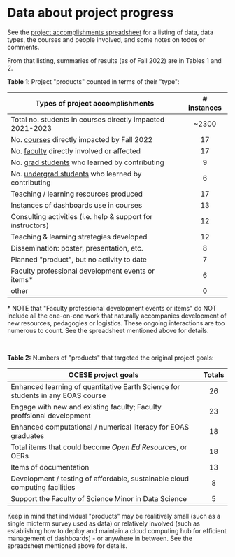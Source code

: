 # Data about project progress

See the [project accomplishments spreadsheet](https://docs.google.com/spreadsheets/d/1BUk1_FHItUgzuyg2aJ-dX6XpMABmFSPe/edit#gid=979565415) for a listing of data, data types, the courses and people involved, and some notes on todos or comments.

From that listing, summaries of results (as of Fall 2022) are in Tables 1 and 2.

**Table 1**: Project "products" counted in terms of their "type":

|Types of project accomplishments|# instances|
|-----|:-----:|
|Total no. students in courses directly impacted 2021-2023|~2300|
|No. [courses](course_materials.md) directly impacted by Fall 2022|17|
|No. [faculty](project-outline.md) directly involved or affected|17|
|No. [grad students](project-outline.md) who learned by contributing|9|
|No. [undergrad students](project-outline.md) who learned by contributing|6|
|Teaching / learning resources produced|17|
|Instances of dashboards use in courses|13|
|Consulting activities (i.e. help & support for instructors)|12|
|Teaching & learning strategies developed|12|
|Dissemination: poster, presentation, etc.|8|
|Planned "product", but no activity to date|7|
|Faculty professional development events or items*|6|
|other|0|

\* NOTE that "Faculty professional development events or items" do NOT include all the one-on-one work that naturally accompanies development of new resources, pedagogies or logistics. These ongoing interactions are too numerous to count. See the spreadsheet mentioned above for details.

&nbsp;

**Table 2:** Numbers of "products" that targeted the original project goals:

|OCESE project goals|Totals|
|-----|:-----:|
|Enhanced learning of quantitative Earth Science for students in any EOAS course|26|
|Engage with new and existing faculty; Faculty proffsional development|23|
|Enhanced computational / numerical literacy for EOAS graduates|18|
|Total items that could become *Open Ed Resources*, or OERs| 18|
|Items of documentation|13|
|Development / testing of affordable, sustainable cloud computing facilities|8|
|Support the Faculty of Science Minor in Data Science|5|

Keep in mind that individual "products" may be realitively small (such as a single midterm survey used as data) or relatively involved (such as establishing how to deploy and maintain a cloud computing hub for efficient management of dashboards) - or anywhere in between. See the spreadsheet mentioned above for details.
